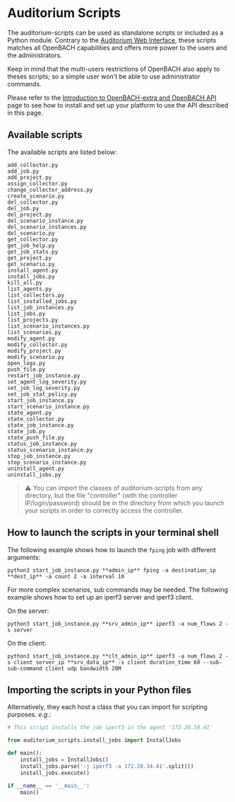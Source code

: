 # Auditorium Scripts

The auditorium-scripts can be used as standalone scripts or included as a Python module. Contrary to
the [Auditorium Web Interface][1], these scripts matches all OpenBACH capabilities and offers more
power to the users and the administrators.

Keep in mind that the multi-users restrictions of OpenBACH also apply to theses scripts; so a simple
user won't be able to use administrator commands.

Please refer to the [Introduction to OpenBACH-extra and OpenBACH API](/apis/README.md) page to see how
to install and set up your platform to use the API described in this page. 

## Available scripts

The available scripts are listed below:

```
add_collector.py
add_job.py
add_project.py
assign_collector.py
change_collector_address.py
create_scenario.py
del_collector.py
del_job.py
del_project.py
del_scenario_instance.py
del_scenario_instances.py
del_scenario.py
get_collector.py
get_job_help.py
get_job_stats.py
get_project.py
get_scenario.py
install_agent.py
install_jobs.py
kill_all.py
list_agents.py
list_collectors.py
list_installed_jobs.py
list_job_instances.py
list_jobs.py
list_projects.py
list_scenario_instances.py
list_scenarios.py
modify_agent.py
modify_collector.py
modify_project.py
modify_scenario.py
open_logs.py
push_file.py
restart_job_instance.py
set_agent_log_severity.py
set_job_log_severity.py
set_job_stat_policy.py
start_job_instance.py
start_scenario_instance.py
state_agent.py
state_collector.py
state_job_instance.py
state_job.py
state_push_file.py
status_job_instance.py
status_scenario_instance.py
stop_job_instance.py
stop_scenario_instance.py
uninstall_agent.py
uninstall_jobs.py
```

> :warning: You can import the classes of auditorium-scripts from any directory, but the
file "controller" (with the controller IP/login/password) should be in the directory from
which you launch your scripts in order to correctly access the controller.

## How to launch the scripts in your terminal shell

The following example shows how to launch the `fping` job with different arguments:

```
python3 start_job_instance.py **admin_ip** fping -a destination_ip **dest_ip** -a count 2 -a interval 10
```

For more complex scenarios, sub commands may be needed. 
The following example shows how to set up an iperf3 server and iperf3 client.

On the server: 
```
python3 start_job_instance.py **srv_admin_ip** iperf3 -a num_flows 2 -s server
```

On the client:
```
python3 start_job_instance.py **clt_admin_ip** iperf3 -a num_flows 2 -s client server_ip **srv_data_ip** -s client duration_time 60 --sub-sub-command client udp bandwidth 20M
```

## Importing the scripts in your Python files

Alternatively, they each host a class that you can import for scripting purposes. _e.g._:

``` python
# This script installs the job iperf3 in the agent '172.20.34.41'

from auditorium_scripts.install_jobs import InstallJobs

def main():
    install_jobs = InstallJobs()
    install_jobs.parse('-j iperf3 -a 172.20.34.41'.split())
    install_jobs.execute()

if __name__ == '__main__':
    main()
```


[1]: https://github.com/CNES/openbach/blob/master/src/auditorium/README.md
